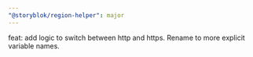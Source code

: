```yaml
---
"@storyblok/region-helper": major
---
```


feat: add logic to switch between http and https. Rename to more explicit variable names.

